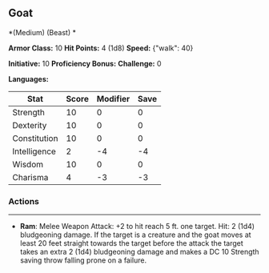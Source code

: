 ## Goat
*(Medium) (Beast) *

**Armor Class:** 10
**Hit Points:** 4 (1d8)
**Speed:** {"walk": 40}

**Initiative:** 10
**Proficiency Bonus:**
**Challenge:** 0

**Languages:** 



| Stat | Score | Modifier | Save |
| ---- | ---- | ---- | ---- |
| Strength | 10 | 0 | 0 |
| Dexterity | 10 | 0 | 0 |
| Constitution | 10 | 0 | 0 |
| Intelligence | 2 | -4 | -4 |
| Wisdom | 10 | 0 | 0 |
| Charisma | 4 | -3 | -3 |

### Actions
 --- 
- **Ram**: Melee Weapon Attack: +2 to hit  reach 5 ft.  one target. Hit: 2 (1d4) bludgeoning damage. If the target is a creature and the goat moves at least 20 feet straight towards the target before the attack  the target takes an extra 2 (1d4) bludgeoning damage and makes a DC 10 Strength saving throw  falling prone on a failure.

